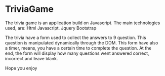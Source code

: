 # TriviaGame

The trivia game is an application build on Javascript.
The main technologies used, are:
Html
Javascript.
Jquery
Bootstrap

The trivia have a form used to collect the answers to 9 question. 
This question is manipulated dynamically through the DOM.
This form have also a timer, means, you have a certain time to complete the question.
At the end, the form will display how many questions went answered correct, incorrect and leave blank.

Hope you enjoy 